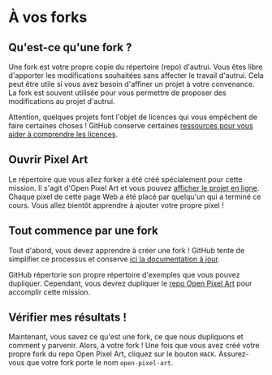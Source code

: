 # À vos forks

## Qu'est-ce qu'une fork&nbsp;?

Une fork est votre propre copie du répertoire (repo) d'autrui. Vous êtes libre d'apporter les modifications souhaitées sans affecter le travail d'autrui. Cela peut être utile si vous avez besoin d'affiner un projet à votre convenance. La fork est souvent utilisée pour vous permettre de proposer des modifications au projet d'autrui.

Attention, quelques projets font l'objet de licences qui vous empêchent de faire certaines choses&nbsp;! GitHub conserve certaines [ressources pour vous aider à comprendre les licences](https://help.github.com/en/articles/licensing-a-repository).

## Ouvrir Pixel Art

Le répertoire que vous allez forker a été créé spécialement pour cette mission. Il s'agit d'Open Pixel Art et vous pouvez [afficher le projet en ligne](https://open-pixel-art.com). Chaque pixel de cette page Web a été placé par quelqu'un qui a terminé ce cours. Vous allez bientôt apprendre à ajouter votre propre pixel&nbsp;!

## Tout commence par une fork

Tout d'abord, vous devez apprendre à créer une fork&nbsp;! GitHub tente de simplifier ce processus et conserve [ici la documentation à jour](https://help.github.com/en/articles/fork-a-repo#fork-an-example-repository).

GitHub répertorie son propre répertoire d'exemples que vous pouvez dupliquer. Cependant, vous devrez dupliquer le [repo Open Pixel Art](https://github.com/twilio-labs/open-pixel-art) pour accomplir cette mission.

## Vérifier mes résultats&nbsp;!

Maintenant, vous savez ce qu'est une fork, ce que nous dupliquons et comment y parvenir. Alors, à votre fork&nbsp;! Une fois que vous avez créé votre propre fork du repo Open Pixel Art, cliquez sur le bouton `HACK`. Assurez-vous que votre fork porte le nom `open-pixel-art`.